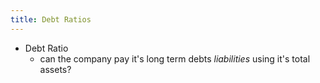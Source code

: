 ```yaml
---
title: Debt Ratios
---
```



- Debt Ratio
  - can the company pay it's long term debts _liabilities_ using it's total assets?
